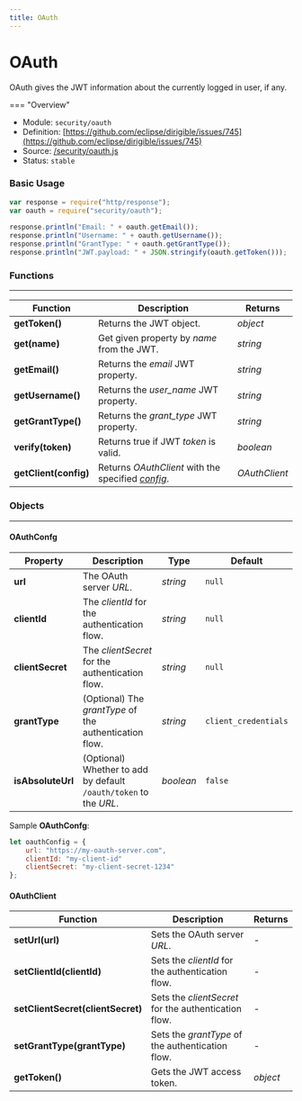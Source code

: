 ```yaml
---
title: OAuth
---
```


OAuth
===

OAuth gives the JWT information about the currently logged in user, if any.

=== "Overview"
- Module: `security/oauth`
- Definition: [https://github.com/eclipse/dirigible/issues/745](https://github.com/eclipse/dirigible/issues/745)
- Source: [/security/oauth.js](https://github.com/eclipse/dirigible/blob/master/components/api-security/src/main/resources/META-INF/dirigible/security/oauth.js)
- Status: `stable`


### Basic Usage

```javascript
var response = require("http/response");
var oauth = require("security/oauth");
 
response.println("Email: " + oauth.getEmail());
response.println("Username: " + oauth.getUsername());
response.println("GrantType: " + oauth.getGrantType());
response.println("JWT.payload: " + JSON.stringify(oauth.getToken()));
```

### Functions

---

Function     | Description | Returns
------------ | ----------- | --------
**getToken()**   | Returns the JWT object. | *object*
**get(name)**   | Get given property by *name* from the JWT. | *string*
**getEmail()**   | Returns the *email* JWT property. | *string*
**getUsername()**   | Returns the *user_name* JWT property. | *string*
**getGrantType()**   | Returns the *grant_type* JWT property. | *string*
**verify(token)**   | Returns true if JWT *token* is valid. | *boolean*
**getClient(config)**   | Returns *OAuthClient* with the specified *[config](#oauthconfg)*. | *OAuthClient*

### Objects

---

#### OAuthConfg

Property     | Description | Type     | Default
------------ | ----------- | -------- | --------
**url**   | The OAuth server *URL*. | *string* | `null`
**clientId**   | The  *clientId* for the authentication flow. | *string* | `null`
**clientSecret**   | The  *clientSecret* for the authentication flow. | *string* | `null`
**grantType**   | (Optional) The  *grantType* of the authentication flow. | *string* | `client_credentials`
**isAbsoluteUrl**   | (Optional) Whether to add by default `/oauth/token` to the *URL*. | *boolean* | `false`

Sample **OAuthConfg**:

```javascript
let oauthConfig = {
    url: "https://my-oauth-server.com",
    clientId: "my-client-id"
    clientSecret: "my-client-secret-1234"
};
```


#### OAuthClient

Function     | Description | Returns
------------ | ----------- | --------
**setUrl(url)**   | Sets the OAuth server *URL*. | *-*
**setClientId(clientId)**   | Sets the  *clientId* for the authentication flow. | *-*
**setClientSecret(clientSecret)**   | Sets the  *clientSecret* for the authentication flow. | *-*
**setGrantType(grantType)**   | Sets the  *grantType* of the authentication flow. | *-*
**getToken()**   | Gets the JWT access token. | *object*
